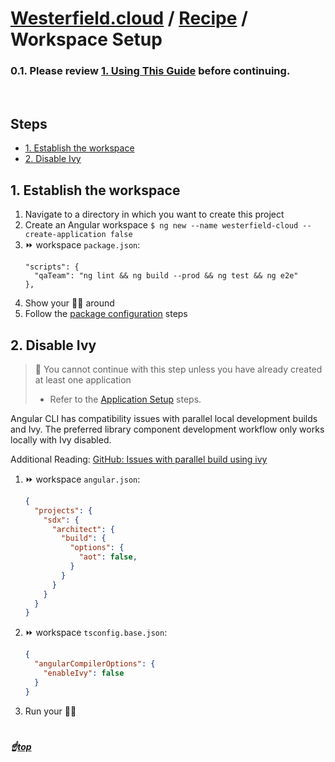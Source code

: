 <!-- omit in toc -->
# [Westerfield.cloud](./README.md) / [Recipe](./recipe.md) / <b>Workspace Setup</b>
### 0.1. Please review [1. Using This Guide](./recipe.md#1-using-this-guide) before continuing.
<br />

<!-- omit in toc -->
## Steps
- [1. Establish the workspace](#1-establish-the-workspace)
- [2. Disable Ivy](#2-disable-ivy)

## 1. Establish the workspace
1. Navigate to a directory in which you want to create this project
2. Create an Angular workspace `$ ng new --name westerfield-cloud --create-application false`
3. ⏩ workspace `package.json`:
    ```
    "scripts": {
      "qaTeam": "ng lint && ng build --prod && ng test && ng e2e"
    },
    ```
4. Show your 👩‍🔬 around
5. Follow the [package configuration](docs/package.md) steps

## 2. Disable Ivy

> 🦠 You cannot continue with this step unless you have already created at least one application
> *  Refer to the [Application Setup](./docs/application-setup.md) steps.

Angular CLI has compatibility issues with parallel local development builds and Ivy. The preferred library component development workflow only works locally with Ivy disabled. 

Additional Reading: [GitHub: Issues with parallel build using ivy](https://github.com/angular/angular/issues/32431)

1. ⏩ workspace `angular.json`:
    ```json 
    {
      "projects": {
        "sdx": {
          "architect": {
            "build": {
              "options": {
                "aot": false,
              }
            }
          }
        }
      }
    }
    ```
2. ⏩ workspace `tsconfig.base.json`:
      ```json
      {
        "angularCompilerOptions": {
          "enableIvy": false
        }
      }
     ```
3. Run your 👩‍🔬
#
##### <!-- omit in toc --> ☝️[top](#westerfieldcloud--bworkspace-setupb)
<br/>
